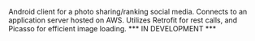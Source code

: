 Android client for a photo sharing/ranking social media.  Connects to an application server hosted on AWS.  Utilizes Retrofit for rest calls, and Picasso for efficient image loading.  *** IN DEVELOPMENT ***
